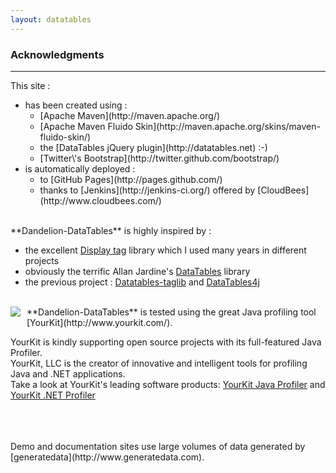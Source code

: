 ```yaml
---
layout: datatables
---
```


### Acknowledgments
<hr />

This site :
<ul>
 <li>has been created using :
  <ul>
   <li>[Apache Maven](http://maven.apache.org/)</li>
   <li>[Apache Maven Fluido Skin](http://maven.apache.org/skins/maven-fluido-skin/)</li>
   <li>the [DataTables jQuery plugin](http://datatables.net) :-)</li>
   <li>[Twitter\'s Bootstrap](http://twitter.github.com/bootstrap/)</li>
  </ul>
 </li>
 <li>is automatically deployed :
  <ul>
   <li>to [GitHub Pages](http://pages.github.com/)</li>
   <li>thanks to [Jenkins](http://jenkins-ci.org/) offered by [CloudBees](http://www.cloudbees.com/)</li>
  </ul>
 </li>
</ul>

<br />
**Dandelion-DataTables** is highly inspired by :

 * the excellent [Display tag](http://www.displaytag.org) library which I used many years in different projects
 * obviously the terrific Allan Jardine\'s [DataTables](http://datatables.net) library
 * the previous project : [Datatables-taglib](http://tduchateau.github.com/DataTables-taglib/) and [DataTables4j](http://datatables4j.github.com/docs/)

<br />
<img src="./images/yourkit2.png" style="float:left; margin-right: 10px; margin-bottom:10px;" />
**Dandelion-DataTables** is tested using the great Java profiling tool [YourKit](http://www.yourkit.com/).

YourKit is kindly supporting open source projects with its full-featured Java Profiler.<br/>
YourKit, LLC is the creator of innovative and intelligent tools for profiling Java and .NET applications. <br/>
Take a look at YourKit\'s leading software products: [YourKit Java Profiler](http://www.yourkit.com/java/profiler/index.jsp) and [YourKit .NET Profiler](http://www.yourkit.com/.net/profiler/index.jsp)


<br />
<br />
<br />
Demo and documentation sites use large volumes of data generated by [generatedata](http://www.generatedata.com).